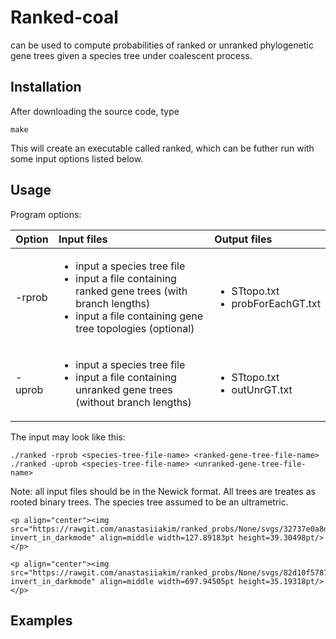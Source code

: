 # Ranked-coal 
can be used to compute probabilities of ranked or unranked phylogenetic gene trees given a species tree under coalescent process.  

## Installation
After downloading the source code, type
```
make
```
This will create an executable called ranked, which can be futher run with some input options listed below.

## Usage
Program options:

| Option        | Input files   | Output files                   |
| ------------- |:-------------| :------------------------------|
| -rprob        | <ul><li>input a species tree file</li><li>input a file containing ranked gene trees (with branch lengths)</li><li> input a file containing gene tree topologies (optional)</li></ul>|<ul><li>STtopo.txt</li><li>probForEachGT.txt</li></ul>|
| -uprob        | <ul><li>input a species tree file</li><li>input a file containing unranked gene trees (without branch lengths)</li></ul>| <ul><li>STtopo.txt</li><li>outUnrGT.txt</li></ul>|

The input may look like this:
```
./ranked -rprob <species-tree-file-name> <ranked-gene-tree-file-name>
./ranked -uprob <species-tree-file-name> <unranked-gene-tree-file-name>
```
Note: all input files should be in the Newick format. All trees are treates as rooted binary trees. The species tree assumed to be an ultrametric.  

```
<p align="center"><img src="https://rawgit.com/anastasiiakim/ranked_probs/None/svgs/32737e0a8d5a4cf32ba3ab1b74902ab7.svg?invert_in_darkmode" align=middle width=127.89183pt height=39.30498pt/></p>
```
```
<p align="center"><img src="https://rawgit.com/anastasiiakim/ranked_probs/None/svgs/82d10f5787d4ca7bf99a377a7a4c8ef4.svg?invert_in_darkmode" align=middle width=697.94505pt height=35.19318pt/></p>
```

## Examples

